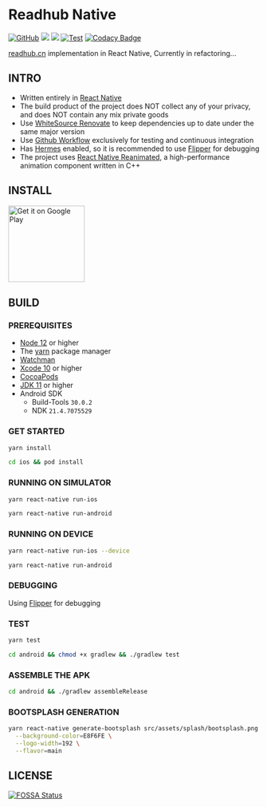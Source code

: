 # Readhub Native

[![GitHub](https://img.shields.io/github/license/shensven/Readhubn)](./LICENSE)
[![](https://img.shields.io/github/package-json/dependency-version/shensven/Readhubn/react-native)](./package.json)
[![](https://img.shields.io/github/package-json/dependency-version/shensven/Readhubn/react)](./package.json)
[![Test](https://github.com/shensven/Readhubn/actions/workflows/next.yml/badge.svg?branch=next)](https://github.com/shensven/Readhubn/actions/workflows/next.yml)
[![Codacy Badge](https://api.codacy.com/project/badge/Grade/dbb74998402143fabf05c354f0984b32)](https://app.codacy.com/gh/shensven/Readhubn?utm_source=github.com&utm_medium=referral&utm_content=shensven/Readhubn&utm_campaign=Badge_Grade_Settings)

[readhub.cn](https://readhub.cn) implementation in React Native, Currently in refactoring...

## INTRO

- Written entirely in [React Native](https://reactnative.dev)
- The build product of the project does NOT collect any of your privacy, and does NOT contain any mix private goods
- Use [WhiteSource Renovate](https://www.whitesourcesoftware.com/free-developer-tools/renovate) to keep dependencies up to date under the same major version
- Use [Github Workflow](https://github.com/shensven/Readhubn/actions) exclusively for testing and continuous integration
- Has [Hermes](https://hermesengine.dev) enabled, so it is recommended to use [Flipper](https://fbflipper.com) for debugging
- The project uses [React Native Reanimated](https://docs.swmansion.com/react-native-reanimated), a high-performance animation component written in C++

## INSTALL

<a href='https://play.google.com/store/apps/details?id=com.shensven.readhubn'><img width="153" alt='Get it on Google Play' src='https://play.google.com/intl/en_us/badges/static/images/badges/en_badge_web_generic.png'/></a>

## BUILD

### PREREQUISITES

- [Node 12](https://nodejs.org) or higher
- The [yarn](https://yarnpkg.com/getting-started/install) package manager
- [Watchman](https://formulae.brew.sh/formula/watchman)
- [Xcode 10](https://developer.apple.com/xcode/resources) or higher
- [CocoaPods](https://guides.cocoapods.org/using/getting-started.html)
- [JDK 11](https://formulae.brew.sh/formula/openjdk@11) or higher
- Android SDK
  - Build-Tools `30.0.2`
  - NDK `21.4.7075529`

### GET STARTED

```sh
yarn install
```

```sh
cd ios && pod install
```

### RUNNING ON SIMULATOR

```sh
yarn react-native run-ios
```

```sh
yarn react-native run-android
```

### RUNNING ON DEVICE

```sh
yarn react-native run-ios --device
```

```sh
yarn react-native run-android
```

### DEBUGGING

Using [Flipper](https://fbflipper.com/) for debugging

### TEST

```sh
yarn test
```

```sh
cd android && chmod +x gradlew && ./gradlew test
```

### ASSEMBLE THE APK

```sh
cd android && ./gradlew assembleRelease
```

### BOOTSPLASH GENERATION

```sh
yarn react-native generate-bootsplash src/assets/splash/bootsplash.png \
  --background-color=E8F6FE \
  --logo-width=192 \
  --flavor=main
```

## LICENSE

[![FOSSA Status](https://app.fossa.com/api/projects/git%2Bgithub.com%2Fshensven%2FReadhubn.svg?type=large)](https://app.fossa.com/projects/git%2Bgithub.com%2Fshensven%2FReadhubn?ref=badge_large)
